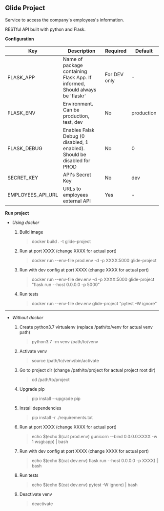 Glide Project
-------------

Service to access the company's employees's information.

RESTful API built with python and Flask.

**Configuration**

| Key               | Description                                                                  | Required     | Default       |
| ------------------| ---------------------------------------------------------------------------- | ----------   | ------------- |
| FLASK_APP         | Name of package containing Flask App. If informed, Should always be 'flaskr' | For DEV only | -             |
| FLASK_ENV         | Environment. Can be production, test, dev                                    | No           | production    |
| FLASK_DEBUG       | Enables Falsk Debug (0 disabled, 1 enabled). Should be disabled for PROD     | No           | 0             |
| SECRET_KEY        | API's Secret Key                                                             | No           | dev           |
| EMPLOYEES_API_URL | URLs to employees external API                                               | Yes          | -             |

**Run project**

 - *Using docker*

    1. Build image
        > docker build . -t glide-project

    2. Run at port XXXX (change XXXX for actual port)
        > docker run --env-file prod.env -d -p XXXX:5000 glide-project

    3. Run with dev config at port XXXX (change XXXX for actual port)
        > docker run --env-file dev.env -d -p XXXX:5000 glide-project "flask run --host 0.0.0.0 -p 5000"

    4. Run tests
        >  docker run --env-file dev.env glide-project "pytest -W ignore"

---

 - *Without docker*
    1. Create python3.7 virtualenv (replace /path/to/venv for actual venv path)
        > python3.7 -m venv /path/to/venv

    2. Activate venv
        > source /path/to/venv/bin/activate

    3. Go to project dir (change /path/to/project for actual project root dir)
        > cd /path/to/project

    4. Upgrade pip
        > pip install --upgrade pip

    5. Install dependencies
        > pip install -r ./requirements.txt

    6. Run at port XXXX (change XXXX for actual port)
        > echo $(echo $(cat prod.env) gunicorn --bind 0.0.0.0:XXXX -w 1 wsgi:app) | bash

    7. Run with dev config at port XXXX (change XXXX for actual port)
        > echo $(echo $(cat dev.env) flask run --host 0.0.0.0 -p XXXX) | bash
    
    8. Run tests
        > echo $(echo $(cat dev.env) pytest -W ignore) | bash

    9. Deactivate venv
        > deactivate
